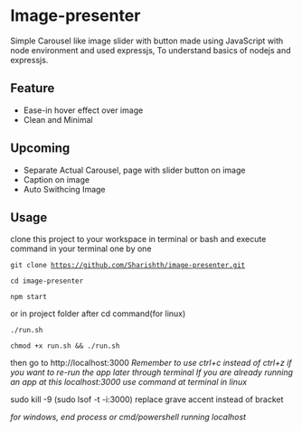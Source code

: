 # Image-presenter
Simple Carousel like image slider with button made using JavaScript with node environment and used expressjs, To understand basics of nodejs and expressjs.
## Feature
- Ease-in hover effect over image
- Clean and Minimal
## Upcoming
- Separate Actual Carousel, page with slider button on image
- Caption on image
- Auto Swithcing Image
## Usage
clone this project to your workspace in terminal or bash and execute command in your terminal one by one

<code>git clone https://github.com/Sharishth/image-presenter.git</code>

<code>cd image-presenter</code>

<code>npm start</code>

or in project folder after cd command(for linux)

<code>./run.sh</code>

<code>chmod +x run.sh && ./run.sh</code>

then go to http://localhost:3000
*Remember to use ctrl+c instead of ctrl+z if you want to re-run the app later through terminal*
*If you are already running an app at this localhost:3000 use command at terminal in linux*

sudo kill -9 (sudo lsof -t -i:3000) replace grave accent instead of bracket

*for windows, end process or cmd/powershell running localhost*
